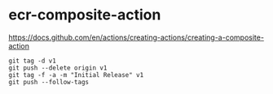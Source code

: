 # ecr-composite-action

https://docs.github.com/en/actions/creating-actions/creating-a-composite-action


```
git tag -d v1
git push --delete origin v1
git tag -f -a -m "Initial Release" v1
git push --follow-tags
```
